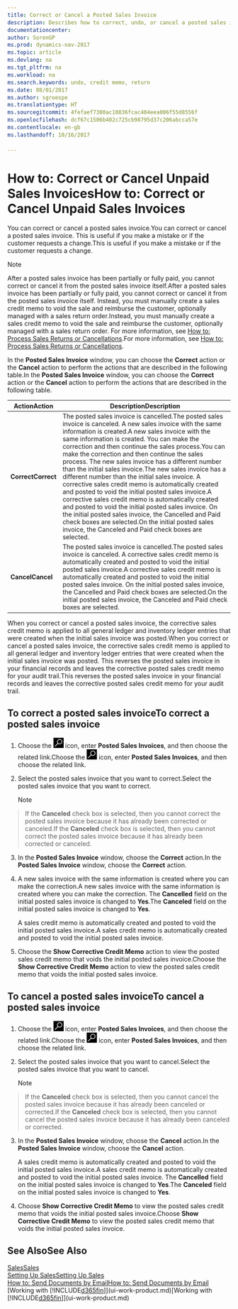 ```yaml
---
title: Correct or Cancel a Posted Sales Invoice
description: Describes how to correct, undo, or cancel a posted sales invoice and apply a sales credit memo.
documentationcenter: 
author: SorenGP
ms.prod: dynamics-nav-2017
ms.topic: article
ms.devlang: na
ms.tgt_pltfrm: na
ms.workload: na
ms.search.keywords: undo, credit memo, return
ms.date: 08/01/2017
ms.author: sgroespe
ms.translationtype: HT
ms.sourcegitcommit: 4fefaef7380ac10836fcac404eea006f55d8556f
ms.openlocfilehash: dcf67c1506b402c725cb98795d37c206abcca57e
ms.contentlocale: en-gb
ms.lasthandoff: 10/16/2017

---
```

# <a name="how-to-correct-or-cancel-unpaid-sales-invoices"></a><span data-ttu-id="bc853-103">How to: Correct or Cancel Unpaid Sales Invoices</span><span class="sxs-lookup"><span data-stu-id="bc853-103">How to: Correct or Cancel Unpaid Sales Invoices</span></span>
<span data-ttu-id="bc853-104">You can correct or cancel a posted sales invoice.</span><span class="sxs-lookup"><span data-stu-id="bc853-104">You can correct or cancel a posted sales invoice.</span></span> <span data-ttu-id="bc853-105">This is useful if you make a mistake or if the customer requests a change.</span><span class="sxs-lookup"><span data-stu-id="bc853-105">This is useful if you make a mistake or if the customer requests a change.</span></span>

> [!NOTE]  
>   <span data-ttu-id="bc853-106">After a posted sales invoice has been partially or fully paid, you cannot correct or cancel it from the posted sales invoice itself.</span><span class="sxs-lookup"><span data-stu-id="bc853-106">After a posted sales invoice has been partially or fully paid, you cannot correct or cancel it from the posted sales invoice itself.</span></span> <span data-ttu-id="bc853-107">Instead, you must manually create a sales credit memo to void the sale and reimburse the customer, optionally managed with a sales return order.</span><span class="sxs-lookup"><span data-stu-id="bc853-107">Instead, you must manually create a sales credit memo to void the sale and reimburse the customer, optionally managed with a sales return order.</span></span> <span data-ttu-id="bc853-108">For more information, see [How to: Process Sales Returns or Cancellations](sales-how-process-sales-returns-cancellations.md).</span><span class="sxs-lookup"><span data-stu-id="bc853-108">For more information, see [How to: Process Sales Returns or Cancellations](sales-how-process-sales-returns-cancellations.md).</span></span>

<span data-ttu-id="bc853-109">In the **Posted Sales Invoice** window, you can choose the **Correct** action or the **Cancel** action to perform the actions that are described in the following table.</span><span class="sxs-lookup"><span data-stu-id="bc853-109">In the **Posted Sales Invoice** window, you can choose the **Correct** action or the **Cancel** action to perform the actions that are described in the following table.</span></span>

| <span data-ttu-id="bc853-110">Action</span><span class="sxs-lookup"><span data-stu-id="bc853-110">Action</span></span> | <span data-ttu-id="bc853-111">Description</span><span class="sxs-lookup"><span data-stu-id="bc853-111">Description</span></span> |
| --- | --- |
| <span data-ttu-id="bc853-112">**Correct**</span><span class="sxs-lookup"><span data-stu-id="bc853-112">**Correct**</span></span> |<span data-ttu-id="bc853-113">The posted sales invoice is cancelled.</span><span class="sxs-lookup"><span data-stu-id="bc853-113">The posted sales invoice is canceled.</span></span> <span data-ttu-id="bc853-114">A new sales invoice with the same information is created.</span><span class="sxs-lookup"><span data-stu-id="bc853-114">A new sales invoice with the same information is created.</span></span> <span data-ttu-id="bc853-115">You can make the correction and then continue the sales process.</span><span class="sxs-lookup"><span data-stu-id="bc853-115">You can make the correction and then continue the sales process.</span></span> <span data-ttu-id="bc853-116">The new sales invoice has a different number than the initial sales invoice.</span><span class="sxs-lookup"><span data-stu-id="bc853-116">The new sales invoice has a different number than the initial sales invoice.</span></span> <span data-ttu-id="bc853-117">A corrective sales credit memo is automatically created and posted to void the initial posted sales invoice.</span><span class="sxs-lookup"><span data-stu-id="bc853-117">A corrective sales credit memo is automatically created and posted to void the initial posted sales invoice.</span></span> <span data-ttu-id="bc853-118">On the initial posted sales invoice, the Cancelled and Paid check boxes are selected.</span><span class="sxs-lookup"><span data-stu-id="bc853-118">On the initial posted sales invoice, the Canceled and Paid check boxes are selected.</span></span> |
| <span data-ttu-id="bc853-119">**Cancel**</span><span class="sxs-lookup"><span data-stu-id="bc853-119">**Cancel**</span></span> |<span data-ttu-id="bc853-120">The posted sales invoice is cancelled.</span><span class="sxs-lookup"><span data-stu-id="bc853-120">The posted sales invoice is canceled.</span></span> <span data-ttu-id="bc853-121">A corrective sales credit memo is automatically created and posted to void the initial posted sales invoice.</span><span class="sxs-lookup"><span data-stu-id="bc853-121">A corrective sales credit memo is automatically created and posted to void the initial posted sales invoice.</span></span> <span data-ttu-id="bc853-122">On the initial posted sales invoice, the Cancelled and Paid check boxes are selected.</span><span class="sxs-lookup"><span data-stu-id="bc853-122">On the initial posted sales invoice, the Canceled and Paid check boxes are selected.</span></span> |

<span data-ttu-id="bc853-123">When you correct or cancel a posted sales invoice, the corrective sales credit memo is applied to all general ledger and inventory ledger entries that were created when the initial sales invoice was posted.</span><span class="sxs-lookup"><span data-stu-id="bc853-123">When you correct or cancel a posted sales invoice, the corrective sales credit memo is applied to all general ledger and inventory ledger entries that were created when the initial sales invoice was posted.</span></span> <span data-ttu-id="bc853-124">This reverses the posted sales invoice in your financial records and leaves the corrective posted sales credit memo for your audit trail.</span><span class="sxs-lookup"><span data-stu-id="bc853-124">This reverses the posted sales invoice in your financial records and leaves the corrective posted sales credit memo for your audit trail.</span></span>

## <a name="to-correct-a-posted-sales-invoice"></a><span data-ttu-id="bc853-125">To correct a posted sales invoice</span><span class="sxs-lookup"><span data-stu-id="bc853-125">To correct a posted sales invoice</span></span>
1. <span data-ttu-id="bc853-126">Choose the ![Search for Page or Report](media/ui-search/search_small.png "Search for Page or Report icon") icon, enter **Posted Sales Invoices**, and then choose the related link.</span><span class="sxs-lookup"><span data-stu-id="bc853-126">Choose the ![Search for Page or Report](media/ui-search/search_small.png "Search for Page or Report icon") icon, enter **Posted Sales Invoices**, and then choose the related link.</span></span>  
2. <span data-ttu-id="bc853-127">Select the posted sales invoice that you want to correct.</span><span class="sxs-lookup"><span data-stu-id="bc853-127">Select the posted sales invoice that you want to correct.</span></span>

    > [!NOTE]  
>   <span data-ttu-id="bc853-128">If the **Canceled** check box is selected, then you cannot correct the posted sales invoice because it has already been corrected or canceled.</span><span class="sxs-lookup"><span data-stu-id="bc853-128">If the **Canceled** check box is selected, then you cannot correct the posted sales invoice because it has already been corrected or canceled.</span></span>
3. <span data-ttu-id="bc853-129">In the **Posted Sales Invoice** window, choose the **Correct** action.</span><span class="sxs-lookup"><span data-stu-id="bc853-129">In the **Posted Sales Invoice** window, choose the **Correct** action.</span></span>  
4. <span data-ttu-id="bc853-130">A new sales invoice with the same information is created where you can make the correction.</span><span class="sxs-lookup"><span data-stu-id="bc853-130">A new sales invoice with the same information is created where you can make the correction.</span></span> <span data-ttu-id="bc853-131">The **Cancelled** field on the initial posted sales invoice is changed to **Yes**.</span><span class="sxs-lookup"><span data-stu-id="bc853-131">The **Canceled** field on the initial posted sales invoice is changed to **Yes**.</span></span>

    <span data-ttu-id="bc853-132">A sales credit memo is automatically created and posted to void the initial posted sales invoice.</span><span class="sxs-lookup"><span data-stu-id="bc853-132">A sales credit memo is automatically created and posted to void the initial posted sales invoice.</span></span>
5. <span data-ttu-id="bc853-133">Choose the **Show Corrective Credit Memo** action to view the posted sales credit memo that voids the initial posted sales invoice.</span><span class="sxs-lookup"><span data-stu-id="bc853-133">Choose the **Show Corrective Credit Memo** action to view the posted sales credit memo that voids the initial posted sales invoice.</span></span>

## <a name="to-cancel-a-posted-sales-invoice"></a><span data-ttu-id="bc853-134">To cancel a posted sales invoice</span><span class="sxs-lookup"><span data-stu-id="bc853-134">To cancel a posted sales invoice</span></span>
1. <span data-ttu-id="bc853-135">Choose the ![Search for Page or Report](media/ui-search/search_small.png "Search for Page or Report icon") icon, enter **Posted Sales Invoices**, and then choose the related link.</span><span class="sxs-lookup"><span data-stu-id="bc853-135">Choose the ![Search for Page or Report](media/ui-search/search_small.png "Search for Page or Report icon") icon, enter **Posted Sales Invoices**, and then choose the related link.</span></span>  
2. <span data-ttu-id="bc853-136">Select the posted sales invoice that you want to cancel.</span><span class="sxs-lookup"><span data-stu-id="bc853-136">Select the posted sales invoice that you want to cancel.</span></span>

    > [!NOTE]  
>   <span data-ttu-id="bc853-137">If the **Canceled** check box is selected, then you cannot cancel the posted sales invoice because it has already been canceled or corrected.</span><span class="sxs-lookup"><span data-stu-id="bc853-137">If the **Canceled** check box is selected, then you cannot cancel the posted sales invoice because it has already been canceled or corrected.</span></span>
3. <span data-ttu-id="bc853-138">In the **Posted Sales Invoice** window, choose the **Cancel** action.</span><span class="sxs-lookup"><span data-stu-id="bc853-138">In the **Posted Sales Invoice** window, choose the **Cancel** action.</span></span>

    <span data-ttu-id="bc853-139">A sales credit memo is automatically created and posted to void the initial posted sales invoice.</span><span class="sxs-lookup"><span data-stu-id="bc853-139">A sales credit memo is automatically created and posted to void the initial posted sales invoice.</span></span> <span data-ttu-id="bc853-140">The **Cancelled** field on the initial posted sales invoice is changed to **Yes**.</span><span class="sxs-lookup"><span data-stu-id="bc853-140">The **Canceled** field on the initial posted sales invoice is changed to **Yes**.</span></span>
4. <span data-ttu-id="bc853-141">Choose **Show Corrective Credit Memo** to view the posted sales credit memo that voids the initial posted sales invoice.</span><span class="sxs-lookup"><span data-stu-id="bc853-141">Choose **Show Corrective Credit Memo** to view the posted sales credit memo that voids the initial posted sales invoice.</span></span>

## <a name="see-also"></a><span data-ttu-id="bc853-142">See Also</span><span class="sxs-lookup"><span data-stu-id="bc853-142">See Also</span></span>
[<span data-ttu-id="bc853-143">Sales</span><span class="sxs-lookup"><span data-stu-id="bc853-143">Sales</span></span>](sales-manage-sales.md)  
[<span data-ttu-id="bc853-144">Setting Up Sales</span><span class="sxs-lookup"><span data-stu-id="bc853-144">Setting Up Sales</span></span>](sales-setup-sales.md)  
[<span data-ttu-id="bc853-145">How to: Send Documents by Email</span><span class="sxs-lookup"><span data-stu-id="bc853-145">How to: Send Documents by Email</span></span>](ui-how-send-documents-email.md)  
<span data-ttu-id="bc853-146">[Working with [!INCLUDE[d365fin](includes/d365fin_md.md)]](ui-work-product.md)</span><span class="sxs-lookup"><span data-stu-id="bc853-146">[Working with [!INCLUDE[d365fin](includes/d365fin_md.md)]](ui-work-product.md)</span></span>

